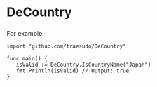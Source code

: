 # DeCountry

###


For example:

```
import "github.com/traesudo/DeCountry"

func main() {
   isValid := DeCountry.IsCountryName("Japan")
   fmt.Println(isValid) // Output: true
}

```
